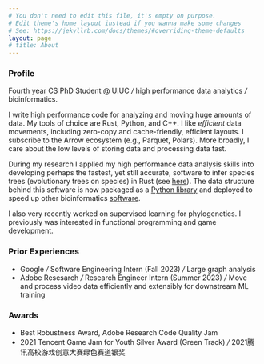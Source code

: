 ```yaml
---
# You don't need to edit this file, it's empty on purpose.
# Edit theme's home layout instead if you wanna make some changes
# See: https://jekyllrb.com/docs/themes/#overriding-theme-defaults
layout: page
# title: About
---
```


<!-- Also see [my portfolio](/portfolio), [Google Scholar](https://scholar.google.com/citations?user=NWaomv8AAAAJ&hl=en), and [GitHub](https://github.com/RuneBlaze) in case interested. -->

### Profile

Fourth year CS PhD Student @ UIUC <em class="deemph">/</em> high performance data analytics <em class="deemph">/</em> bioinformatics.

I write high performance code for analyzing and moving huge amounts of data. My tools of choice
are Rust, Python, and C++. I like *efficient* data movements, including zero-copy and cache-friendly,
efficient layouts. I subscribe to the Arrow ecosystem (e.g., Parquet, Polars). More broadly, I care about the low levels of storing data and processing data fast.

During my research I applied my high performance data analysis skills into developing perhaps the fastest, yet still accurate, software to infer species trees (evolutionary
trees on species) in Rust (see [here](https://github.com/RuneBlaze/internode)). The data structure behind
this software is now packaged as a [Python library](https://github.com/RuneBlaze/fifteen) and deployed to speed up other bioinformatics [software](https://github.com/ytabatabaee/Quintet-Rooting). 

I also very recently worked on supervised learning for phylogenetics. I previously was interested in functional programming and game development.

### Prior Experiences

 - Google <em class="deemph">/</em> Software Engineering Intern (Fall 2023) <em class="deemph">/</em> Large graph analysis
 - Adobe Resesarch <em class="deemph">/</em> Research Engineer Intern (Summer 2023) <em class="deemph">/</em> Move and process video data efficiently and extensibly for downstream ML training
 
### Awards

 - Best Robustness Award, Adobe Research Code Quality Jam
 - 2021 Tencent Game Jam for Youth Silver Award (Green Track) <em class="deemph">/</em> 2021腾讯高校游戏创意大赛绿色赛道银奖

<!-- ### Others -->

 <!-- - Music Arrangements <em class="deemph">ー</em> See [Works](/portfolio/#music) -->